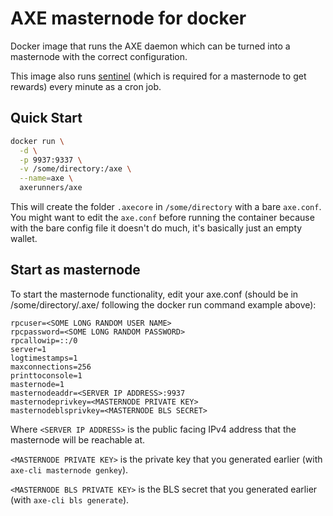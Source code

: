 AXE masternode for docker
===================

Docker image that runs the AXE daemon which can be turned into a masternode with the correct configuration.

This image also runs [sentinel](https://github.com/axerunners/sentinel) (which is required for a masternode to get rewards) every minute as a cron job.

Quick Start
-----------

```bash
docker run \
  -d \
  -p 9937:9337 \
  -v /some/directory:/axe \
  --name=axe \
  axerunners/axe
```

This will create the folder `.axecore` in `/some/directory` with a bare `axe.conf`. You might want to edit the `axe.conf` before running the container because with the bare config file it doesn't do much, it's basically just an empty wallet.

Start as masternode
------------

To start the masternode functionality, edit your axe.conf (should be in /some/directory/.axe/ following the docker run command example above):

```
rpcuser=<SOME LONG RANDOM USER NAME>
rpcpassword=<SOME LONG RANDOM PASSWORD>
rpcallowip=::/0
server=1
logtimestamps=1
maxconnections=256
printtoconsole=1
masternode=1
masternodeaddr=<SERVER IP ADDRESS>:9937
masternodeprivkey=<MASTERNODE PRIVATE KEY>
masternodeblsprivkey=<MASTERNODE BLS SECRET>
```

Where `<SERVER IP ADDRESS>` is the public facing IPv4 address that the masternode will be reachable at.

`<MASTERNODE PRIVATE KEY>` is the private key that you generated earlier (with `axe-cli masternode genkey`).

`<MASTERNODE BLS PRIVATE KEY>` is the BLS secret that you generated earlier (with `axe-cli bls generate`).
